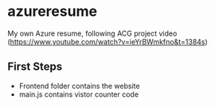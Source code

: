 # azureresume
My own Azure resume, following ACG project video (https://www.youtube.com/watch?v=ieYrBWmkfno&t=1384s)

## First Steps

- Frontend folder contains the website
- main.js contains vistor counter code
